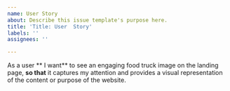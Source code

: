 ```yaml
---
name: User Story
about: Describe this issue template's purpose here.
title: 'Title: User  Story'
labels: ''
assignees: ''

---
```


As a user ** I want** to see an engaging food truck image on the landing page, **so that**  it captures my attention and provides a visual representation of the content or purpose of the website.
